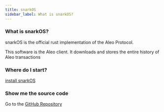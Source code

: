 ```yaml
---
title: snarkOS
sidebar_label: What is snarkOS?
---
```


### What is snarkOS?
snarkOS is the official rust implementation of the Aleo Protocol.

This software is the Aleo client. It downloads and stores the entire history of Aleo transactions

### Where do I start?
[install snarkOS](./getting_started.md)

### Show me the source code
Go to the [GitHub Repository](https://github.com/AleoHQ/snarkOS)